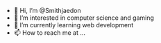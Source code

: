- 👋 Hi, I’m @Smithjaedon
- 👀 I’m interested in computer science and gaming
- 🌱 I’m currently learning web development
- 📫 How to reach me at ...

<!---
Smithjaedon/Smithjaedon is a ✨ special ✨ repository because its `README.md` (this file) appears on your GitHub profile.
You can click the Preview link to take a look at your changes.
--->
